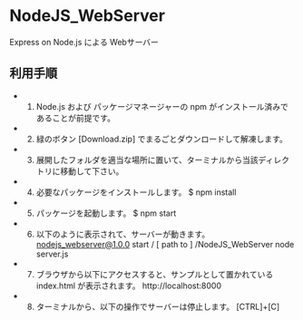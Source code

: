 # NodeJS_WebServer
Express on Node.js による Webサーバー


## 利用手順

* 1) Node.js および パッケージマネージャーの npm がインストール済みであることが前提です。
* 2) 緑のボタン [Download.zip] でまるごとダウンロードして解凍します。
* 3) 展開したフォルダを適当な場所に置いて、ターミナルから当該ディレクトリに移動して下さい。
* 4) 必要なパッケージをインストールします。
  $ npm install

* 5) パッケージを起動します。
  $ npm start

* 6) 以下のように表示されて、サーバーが動きます。
  nodejs_webserver@1.0.0 start / [ path to ] /NodeJS_WebServer
  node server.js
  
* 7) ブラウザから以下にアクセスすると、サンプルとして置かれている index.html が表示されます。
  http://localhost:8000

* 8) ターミナルから、以下の操作でサーバーは停止します。
  [CTRL]+[C]
